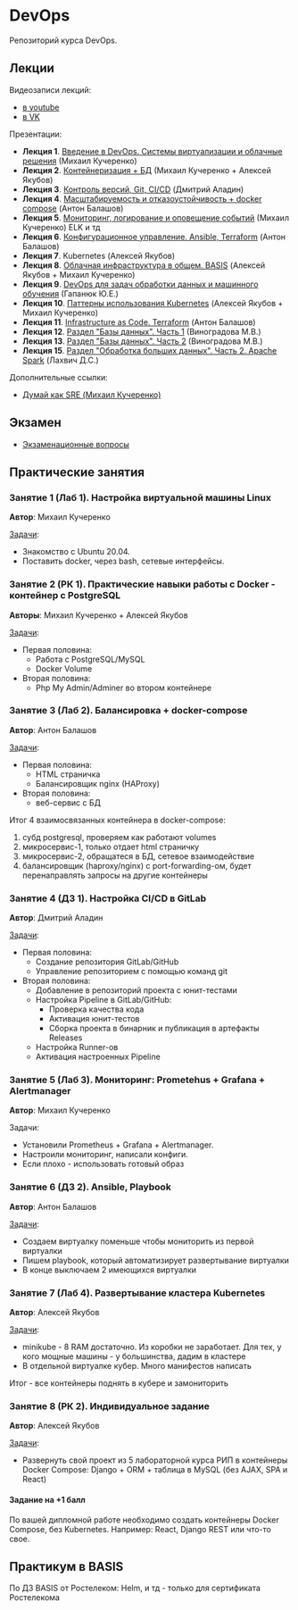 # DevOps

Репозиторий курса DevOps.

## Лекции

Видеозаписи лекций:

* [в youtube](https://youtube.com/playlist?list=PLLELLTvDgUQ-iwnE9coLhb-ynyZUGzW6q)
* [в VK](https://vk.com/video/playlist/-211704031_3)

Презентации:

* **Лекция 1**. [Введение в DevOps. Системы виртуализации и облачные решения](Лекции/Лекция1/АРЭПО-Л1-П.pdf) (Михаил Кучеренко)
* **Лекция 2**. [Контейнеризация + БД](Лекции/Лекция2/L2.pptx) (Михаил Кучеренко + Алексей Якубов)
* **Лекция 3**. [Контроль версий, Git, CI/CD](Лекции/Лекция3/Git_dlya_samykh_malenkikh.pdf) (Дмитрий Аладин)
* **Лекция 4**. [Масштабируемость и отказоустойчивость + docker compose](Лекции/Лекция4/Лекция_4_Масштабируемость_и_отказоустойчивость.pdf) (Антон Балашов)
* **Лекция 5**. [Мониторинг, логирование и оповещение событий](Лекции/Лекция5/L5.pptx) (Михаил Кучеренко)
ELK и тд
* **Лекция 6**. [Конфигурационное управление. Ansible, Terraform](Лекции/Лекция6/Лекция_6_ИТ_инфраструктура_Конфигурационное_управление.pdf) (Антон Балашов)
* **Лекция 7**. Kubernetes (Алексей Якубов)
* **Лекция 8**. [Облачная инфраструктура в общем. BASIS](Лекции/Лекция8/L8.pptx) (Алексей Якубов + Михаил Кучеренко)
* **Лекция 9**. [DevOps для задач  обработки данных и машинного обучения](Лекции/Лекция9/mlops.pdf) (Гапанюк Ю.Е.)
* **Лекция 10**. [Паттерны использования Kubernetes](Лекции/Лекция10/L10.pptx) (Алексей Якубов + Михаил Кучеренко)
* **Лекция 11**. [Infrastructure as Code. Terraform](Лекции/Лекция11/Лекция_Terraform.pdf) (Антон Балашов)
* **Лекция 12**. [Раздел "Базы данных". Часть 1](Лекции/Лекция12/АРЭ%20-%20раздел%20БД%20лекция%201.pdf) (Виноградова М.В.)
* **Лекция 13**. [Раздел "Базы данных". Часть 2](Лекции/Лекция13/АРЭ%20-%20раздел%20БД%20лекция%202.pdf) (Виноградова М.В.)
* **Лекция 15**. [Раздел "Обработка больших данных". Часть 2. Apache Spark](Лекции/Лекция15/Spark_1.pdf) (Лахвич Д.С.)

Дополнительные ссылки:

* [Думай как SRE (Михаил Кучеренко)](Лекции/Лекция1/Думай%20как%20SRE%20(simple).pdf)

## Экзамен

* [Экзаменационные вопросы](exam.md)

## Практические занятия

### Занятие 1 (Лаб 1). Настройка виртуальной машины Linux

**Автор**: Михаил Кучеренко

[Задачи](Лабы/Лаб1/L1.pdf):

* Знакомство с Ubuntu 20.04.
* Поставить docker, через bash, сетевые интерфейсы.

### Занятие 2 (РК 1). Практические навыки работы с Docker - контейнер с PostgreSQL

**Авторы**: Михаил Кучеренко + Алексей Якубов

[Задачи](Лабы/Лаб2/L2.md):

* Первая половина:
  * Работа с PostgreSQL/MySQL
  * Docker Volume
* Вторая половина:
  * Php My Admin/Adminer во втором контейнере

### Занятие 3 (Лаб 2). Балансировка + docker-compose

**Автор**: Антон Балашов

[Задачи](Лабы/Лаб3/README.MD):

* Первая половина:
  * HTML страничка
  * Балансировщик nginx (HAProxy)
* Вторая половина:
  * веб-сервис с БД

Итог 4 взаимосвязанных контейнера в docker-compose:

1. субд postgresql, проверяем как работают volumes
2. микросервис-1, только отдает html страничку
3. микросервис-2, обращатеся в БД, сетевое взаимодействие
4. балансировщик (haproxy/nginx) с port-forwarding-ом, будет перенаправлять запросы на другие контейнеры

### Занятие 4 (ДЗ 1). Настройка CI/CD в GitLab

**Автор**: Дмитрий Аладин

[Задачи](Лабы/Лаб4/README.md):

* Первая половина:
  * Создание репозитория GitLab/GitHub
  * Управление репозиторием с помощью команд git
* Вторая половина:
  * Добавление в репозиторий проекта с юнит-тестами
  * Настройка Pipeline в GitLab/GitHub:
    * Проверка качества кода
    * Активация юнит-тестов
    * Сборка проекта в бинарник и публикация в артефакты Releases
  * Настройка Runner-ов
  * Активация настроенных Pipeline

### Занятие 5 (Лаб 3). Мониторинг: Prometehus + Grafana + Alertmanager

**Автор**: Михаил Кучеренко

Задачи:

* Установили Prometheus + Grafana + Alertmanager.
* Настроили мониторинг, написали конфиги.
* Если плохо - использовать готовый образ

### Занятие 6 (ДЗ 2). Ansible, Playbook

**Автор**: Антон Балашов

[Задачи](Лабы/Лаб6/README.MD):

* Создаем виртуалку поменьше чтобы мониторить из первой виртуалки
* Пишем playbook, который автоматизирует развертывание виртуалки
* В конце выключаем 2 имеющихся виртуалки

### Занятие 7 (Лаб 4). Развертывание кластера Kubernetes

**Автор**: Алексей Якубов

[Задачи](Лабы/Лаб7/README.md):

* minikube - 8 RAM достаточно. Из коробки не заработает. Для тех, у кого мощные машины - у большинства, дадим в кластере
* В отдельной виртуалке кубер. Много манифестов написать

Итог - все контейнеры поднять в кубере и замониторить

### Занятие 8 (РК 2). Индивидуальное задание

**Автор**: Алексей Якубов

[Задачи](Лабы/Лаб8/README.md):

* Развернуть свой проект из 5 лабораторной курса РИП в контейнеры Docker Compose: Django + ORM + таблица в MySQL (без AJAX, SPA и React)

#### Задание на +1 балл

По вашей дипломной работе необходимо создать контейнеры Docker Compose, без Kubernetes. Например: React, Django REST или что-то свое.

## Практикум в BASIS

По ДЗ BASIS от Ростелеком: Helm, и тд - только для сертификата Ростелекома
